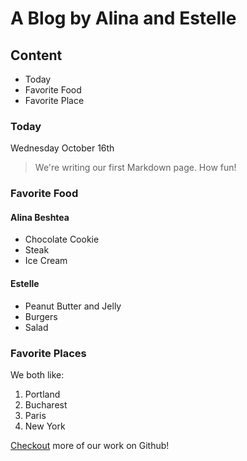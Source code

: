 # A Blog by Alina and Estelle

## Content

* Today
* Favorite Food
* Favorite Place

### Today

Wednesday October 16th
> We're writing our first Markdown page. How fun!

### Favorite Food

#### Alina Beshtea
* Chocolate Cookie
* Steak
* Ice Cream

#### Estelle

* Peanut Butter and Jelly
* Burgers
* Salad


### Favorite Places

We both like: <br>
1. Portland
2. Bucharest
3. Paris
4. New York


 [Checkout](github.com) more of our work on Github!
